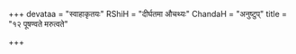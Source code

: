+++
devataa = "स्वाहाकृतयः"
RShiH = "दीर्घतमा औचथ्यः"
ChandaH = "अनुष्टुप्"
title = "१२ पूषण्वते मरुत्वते"

+++
